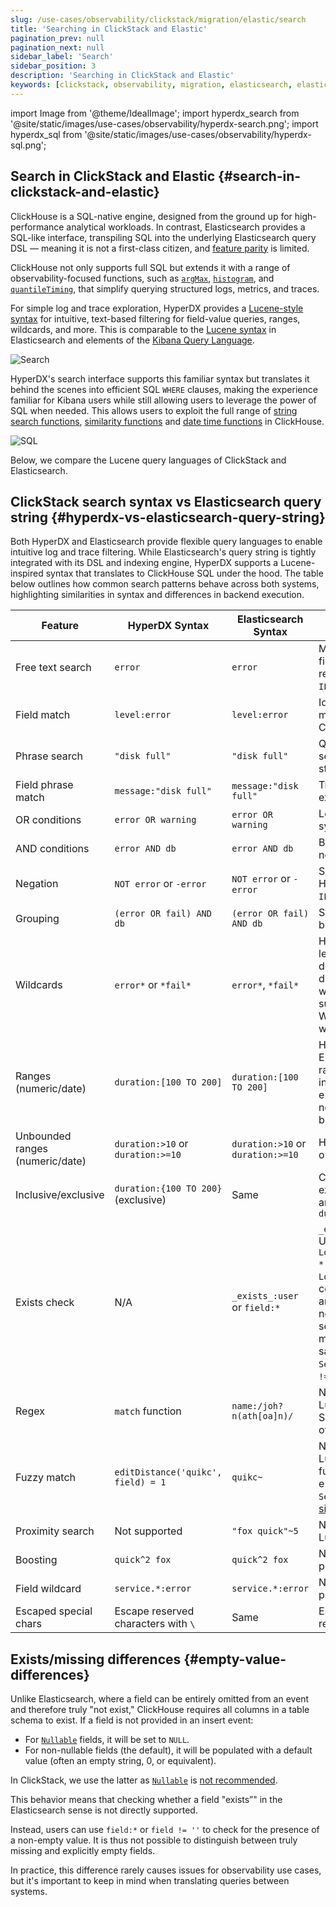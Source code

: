 ```yaml
---
slug: /use-cases/observability/clickstack/migration/elastic/search
title: 'Searching in ClickStack and Elastic'
pagination_prev: null
pagination_next: null
sidebar_label: 'Search'
sidebar_position: 3
description: 'Searching in ClickStack and Elastic'
keywords: [clickstack, observability, migration, elasticsearch, elastic, search, lucene, sql, query-language, kibana, hyperdx, field-match, wildcards, ranges, boolean-queries]
---
```


import Image from '@theme/IdealImage';
import hyperdx_search from '@site/static/images/use-cases/observability/hyperdx-search.png';
import hyperdx_sql from '@site/static/images/use-cases/observability/hyperdx-sql.png';

## Search in ClickStack and Elastic {#search-in-clickstack-and-elastic}

ClickHouse is a SQL-native engine, designed from the ground up for high-performance analytical workloads. In contrast, Elasticsearch provides a SQL-like interface, transpiling SQL into the underlying Elasticsearch query DSL — meaning it is not a first-class citizen, and [feature parity](https://www.elastic.co/docs/explore-analyze/query-filter/languages/sql-limitations) is limited. 

ClickHouse not only supports full SQL but extends it with a range of observability-focused functions, such as [`argMax`](/sql-reference/aggregate-functions/reference/argmax), [`histogram`](/sql-reference/aggregate-functions/parametric-functions#histogram), and [`quantileTiming`](/sql-reference/aggregate-functions/reference/quantiletiming), that simplify querying structured logs, metrics, and traces.

For simple log and trace exploration, HyperDX provides a [Lucene-style syntax](/use-cases/observability/clickstack/search) for intuitive, text-based filtering for field-value queries, ranges, wildcards, and more. This is comparable to the [Lucene syntax](https://www.elastic.co/docs/reference/query-languages/query-dsl/query-dsl-query-string-query#query-string-syntax) in Elasticsearch and elements of the [Kibana Query Language](https://www.elastic.co/docs/reference/query-languages/kql).

<Image img={hyperdx_search} alt="Search" size="lg"/>

HyperDX's search interface supports this familiar syntax but translates it behind the scenes into efficient SQL `WHERE` clauses, making the experience familiar for Kibana users while still allowing users to leverage the power of SQL when needed. This allows users to exploit the full range of [string search functions](/sql-reference/functions/string-search-functions), [similarity functions](/sql-reference/functions/string-functions#stringjaccardindex) and [date time functions](/sql-reference/functions/date-time-functions) in ClickHouse.

<Image img={hyperdx_sql} alt="SQL" size="lg"/>

Below, we compare the Lucene query languages of ClickStack and Elasticsearch.

## ClickStack search syntax vs Elasticsearch query string {#hyperdx-vs-elasticsearch-query-string}

Both HyperDX and Elasticsearch provide flexible query languages to enable intuitive log and trace filtering. While Elasticsearch's query string is tightly integrated with its DSL and indexing engine, HyperDX supports a Lucene-inspired syntax that translates to ClickHouse SQL under the hood. The table below outlines how common search patterns behave across both systems, highlighting similarities in syntax and differences in backend execution.

| **Feature** | **HyperDX Syntax** | **Elasticsearch Syntax** | **Comments** |
|-------------------------|----------------------------------------|----------------------------------------|--------------|
| Free text search        | `error` | `error` | Matches across all indexed fields; in ClickStack this is rewritten to a multi-field SQL `ILIKE`. |
| Field match             | `level:error` | `level:error` | Identical syntax. HyperDX matches exact field values in ClickHouse. |
| Phrase search           | `"disk full"` | `"disk full"` | Quoted text matches an exact sequence; ClickHouse uses string equality or `ILIKE`. |
| Field phrase match      | `message:"disk full"` | `message:"disk full"` | Translates to SQL `ILIKE` or exact match. |
| OR conditions           | `error OR warning` | `error OR warning` | Logical OR of terms; both systems support this natively. |
| AND conditions          | `error AND db` | `error AND db` | Both translate to intersection; no difference in user syntax. |
| Negation                | `NOT error` or `-error` | `NOT error` or `-error` | Supported identically; HyperDX converts to SQL `NOT ILIKE`. |
| Grouping                | `(error OR fail) AND db` | `(error OR fail) AND db` | Standard Boolean grouping in both. |
| Wildcards               | `error*` or `*fail*` | `error*`, `*fail*` | HyperDX supports leading/trailing wildcards; ES disables leading wildcards by default for perf. Wildcards within terms are not supported, e.g., `f*ail.` Wildcards must be applied with a field match.|
| Ranges (numeric/date)   | `duration:[100 TO 200]` | `duration:[100 TO 200]` | HyperDX uses SQL `BETWEEN`; Elasticsearch expands to range queries. Unbounded `*` in ranges are not supported e.g. `duration:[100 TO *]`. If needed use `Unbounded ranges` below.|
| Unbounded ranges (numeric/date)   | `duration:>10` or `duration:>=10` | `duration:>10` or `duration:>=10` | HyperDX uses standard SQL operators|
| Inclusive/exclusive     | `duration:{100 TO 200}` (exclusive)    | Same                                   | Curly brackets denote exclusive bounds. `*` in ranges are not supported. e.g. `duration:[100 TO *]`|
| Exists check            | N/A                       | `_exists_:user` or `field:*` | `_exists_` is not supported. Use `LogAttributes.log.file.path: *` for `Map` columns e.g. `LogAttributes`. For root columns, these have to exist and will have a default value if not included in the event. To search for default values or missing columns use the same syntax as Elasticsearch ` ServiceName:*` or `ServiceName != ''`. |
| Regex                   |      `match` function          | `name:/joh?n(ath[oa]n)/` | Not currently supported in Lucene syntax. Users can use SQL and the [`match`](/sql-reference/functions/string-search-functions#match) function or other [string search functions](/sql-reference/functions/string-search-functions).|
| Fuzzy match             |      `editDistance('quikc', field) = 1` | `quikc~` | Not currently supported in Lucene syntax. Distance functions can be used in SQL e.g. `editDistance('rror', SeverityText) = 1` or [other similarity functions](/sql-reference/functions/string-functions#jarosimilarity). |
| Proximity search        | Not supported                       | `"fox quick"~5` | Not currently supported in Lucene syntax. |
| Boosting                | `quick^2 fox` | `quick^2 fox` | Not supported in HyperDX at present. |
| Field wildcard          | `service.*:error` | `service.*:error` | Not supported in HyperDX at present. |
| Escaped special chars   | Escape reserved characters with `\` | Same      | Escaping required for reserved symbols. |

## Exists/missing differences {#empty-value-differences}

Unlike Elasticsearch, where a field can be entirely omitted from an event and therefore truly "not exist," ClickHouse requires all columns in a table schema to exist. If a field is not provided in an insert event:

- For [`Nullable`](/sql-reference/data-types/nullable) fields, it will be set to `NULL`.
- For non-nullable fields (the default), it will be populated with a default value (often an empty string, 0, or equivalent).

In ClickStack, we use the latter as [`Nullable`](/sql-reference/data-types/nullable) is [not recommended](/optimize/avoid-nullable-columns).

This behavior means that checking whether a field "exists”" in the Elasticsearch sense is not directly supported. 

Instead, users can use `field:*` or `field != ''` to check for the presence of a non-empty value. It is thus not possible to distinguish between truly missing and explicitly empty fields.

In practice, this difference rarely causes issues for observability use cases, but it's important to keep in mind when translating queries between systems.
